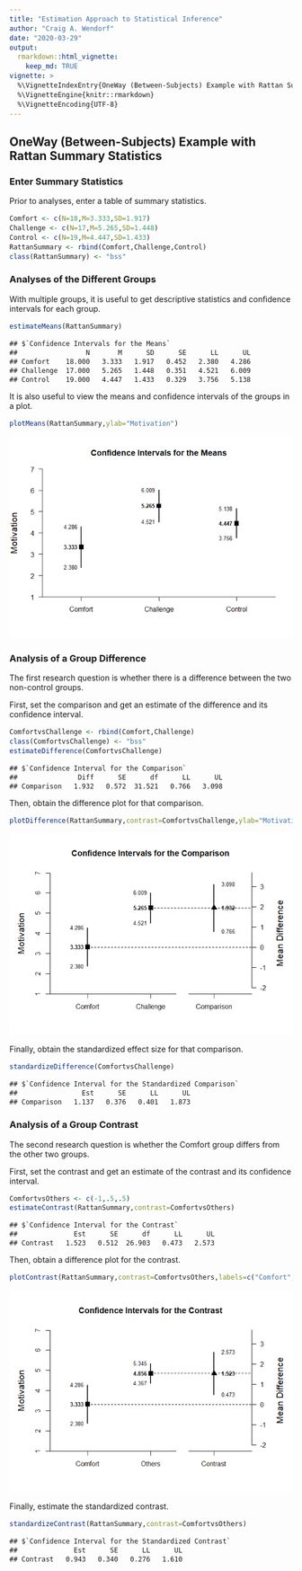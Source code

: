 ```yaml
---
title: "Estimation Approach to Statistical Inference"
author: "Craig A. Wendorf"
date: "2020-03-29"
output: 
  rmarkdown::html_vignette:
    keep_md: TRUE
vignette: >
  %\VignetteIndexEntry{OneWay (Between-Subjects) Example with Rattan Summary Statistics}
  %\VignetteEngine{knitr::rmarkdown}
  %\VignetteEncoding{UTF-8}
---
```






## OneWay (Between-Subjects) Example with Rattan Summary Statistics

### Enter Summary Statistics

Prior to analyses, enter a table of summary statistics.


```r
Comfort <- c(N=18,M=3.333,SD=1.917)
Challenge <- c(N=17,M=5.265,SD=1.448)
Control <- c(N=19,M=4.447,SD=1.433)
RattanSummary <- rbind(Comfort,Challenge,Control)
class(RattanSummary) <- "bss"
```

### Analyses of the Different Groups

With multiple groups, it is useful to get descriptive statistics and confidence intervals for each group.


```r
estimateMeans(RattanSummary)
```

```
## $`Confidence Intervals for the Means`
##                 N       M      SD      SE      LL      UL
## Comfort    18.000   3.333   1.917   0.452   2.380   4.286
## Challenge  17.000   5.265   1.448   0.351   4.521   6.009
## Control    19.000   4.447   1.433   0.329   3.756   5.138
```

It is also useful to view the means and confidence intervals of the groups in a plot.


```r
plotMeans(RattanSummary,ylab="Motivation")
```

![](figures/Rattan-Means-1.png)<!-- -->

### Analysis of a Group Difference

The first research question is whether there is a difference between the two non-control groups.

First, set the comparison and get an estimate of the difference and its confidence interval.


```r
ComfortvsChallenge <- rbind(Comfort,Challenge)
class(ComfortvsChallenge) <- "bss"
estimateDifference(ComfortvsChallenge)
```

```
## $`Confidence Interval for the Comparison`
##               Diff      SE      df      LL      UL
## Comparison   1.932   0.572  31.521   0.766   3.098
```

Then, obtain the difference plot for that comparison.


```r
plotDifference(RattanSummary,contrast=ComfortvsChallenge,ylab="Motivation")
```

![](figures/Rattan-Difference-1.png)<!-- -->

Finally, obtain the standardized effect size for that comparison.


```r
standardizeDifference(ComfortvsChallenge)
```

```
## $`Confidence Interval for the Standardized Comparison`
##                Est      SE      LL      UL
## Comparison   1.137   0.376   0.401   1.873
```

### Analysis of a Group Contrast

The second research question is whether the Comfort group differs from the other two groups.

First, set the contrast and get an estimate of the contrast and its confidence interval.


```r
ComfortvsOthers <- c(-1,.5,.5)
estimateContrast(RattanSummary,contrast=ComfortvsOthers)
```

```
## $`Confidence Interval for the Contrast`
##              Est      SE      df      LL      UL
## Contrast   1.523   0.512  26.903   0.473   2.573
```

Then, obtain a difference plot for the contrast.


```r
plotContrast(RattanSummary,contrast=ComfortvsOthers,labels=c("Comfort","Others"),ylab="Motivation")
```

![](figures/Rattan-Contrast-1.png)<!-- -->

Finally, estimate the standardized contrast.


```r
standardizeContrast(RattanSummary,contrast=ComfortvsOthers)
```

```
## $`Confidence Interval for the Standardized Contrast`
##              Est      SE      LL      UL
## Contrast   0.943   0.340   0.276   1.610
```
